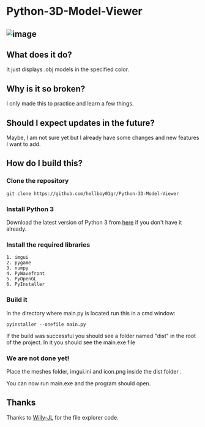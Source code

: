 # Python-3D-Model-Viewer
![image](https://github.com/hellboy01gr/Python-3D-Model-Viewer/assets/106314960/ae335dd6-a23e-4405-b561-8aa0bec1a74c)
---
## What does it do?
It just displays .obj models in the specified color.

## Why is it so broken?
I only made this to practice and learn a few things.

## Should I expect updates in the future?
Maybe, I am not sure yet but I already have some changes and new features I want to add.

## How do I build this?
### Clone the repository
```git clone https://github.com/hellboy01gr/Python-3D-Model-Viewer```

### Install Python 3
Download the latest version of Python 3 from [here](https://www.python.org/downloads/) if you don't have it already.

### Install the required libraries
    1. imgui
    2. pygame
    3. numpy
    4. PyWavefront
    5. PyOpenGL
    6. PyInstaller

### Build it
In the directory where main.py is located run this in a cmd window:

```
pyinstaller --onefile main.py
```

If the build was successful you should see a folder named "dist" in the root of the project. In it you should see the main.exe file

### We are not done yet!
Place the meshes folder, imgui.ini and icon.png inside the dist folder .

You can now run main.exe and the program should open.

## Thanks
Thanks to [Willy-JL](https://github.com/Willy-JL) for the file explorer code.
